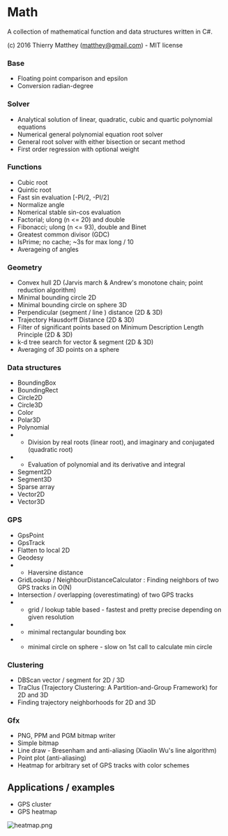 # Math #

A collection of mathematical function and data structures written in C#. 

(c) 2016 Thierry Matthey (matthey@gmail.com) -  MIT license

### Base ###
* Floating point comparison and epsilon
* Conversion radian-degree

### Solver ###
* Analytical solution of linear, quadratic, cubic and quartic polynomial equations
* Numerical general polynomial equation root solver
* General root solver with either bisection or secant method
* First order regression with optional weight

### Functions ###
* Cubic root
* Quintic root
* Fast sin evaluation [-PI/2, -PI/2]
* Normalize angle
* Nomerical stable sin-cos evaluation
* Factorial; ulong (n <= 20) and double
* Fibonacci; ulong (n <= 93), double and Binet
* Greatest common divisor (GDC)
* IsPrime; no cache; ~3s for max long / 10
* Averageing of angles

### Geometry ###
* Convex hull 2D (Jarvis march & Andrew's monotone chain; point reduction algorithm)
* Minimal bounding circle 2D
* Minimal bounding circle on sphere 3D
* Perpendicular (segment / line ) distance (2D & 3D)
* Trajectory Hausdorff Distance (2D & 3D)
* Filter of significant points based on Minimum Description Length Principle (2D & 3D)
* k-d tree search for vector & segment (2D & 3D)
* Averaging of 3D points on a sphere

### Data structures ###
* BoundingBox
* BoundingRect
* Circle2D
* Circle3D
* Color
* Polar3D
* Polynomial
* * Division by real roots (linear root), and imaginary and conjugated (quadratic root) 
* * Evaluation of polynomial and its derivative and integral
* Segment2D
* Segment3D
* Sparse array
* Vector2D
* Vector3D

### GPS ###
* GpsPoint
* GpsTrack
* Flatten to local 2D
* Geodesy
* * Haversine distance
* GridLookup / NeighbourDistanceCalculator : Finding neighbors of two GPS tracks in O(N)
* Intersection / overlapping (overestimating) of two GPS tracks
* * grid / lookup table based - fastest and pretty precise depending on given resolution
* * minimal rectangular bounding box 
* * minimal circle on sphere - slow on 1st call to calculate min circle 

### Clustering ###
* DBScan vector / segment for 2D / 3D
* TraClus (Trajectory Clustering: A Partition-and-Group Framework) for 2D and 3D
* Finding trajectory neighborhoods for 2D and 3D

### Gfx ###
* PNG, PPM and PGM bitmap writer
* Simple bitmap
* Line draw - Bresenham and anti-aliasing (Xiaolin Wu's line algorithm)
* Point plot (anti-aliasing)
* Heatmap for arbitrary set of GPS tracks with color schemes

## Applications / examples ##
* GPS cluster
* GPS heatmap


![heatmap.png](https://bitbucket.org/repo/LEp4rd/images/2412494808-heatmap.png)